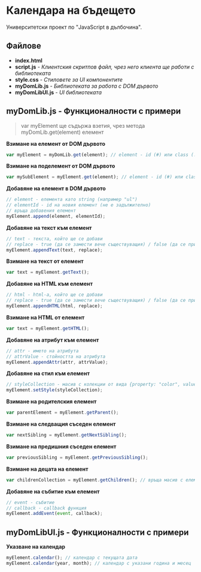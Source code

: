 # Календара на бъдещето
Университетски проект по "JavaScript в дълбочина".

## Файлове
- **index.html**
- **script.js** - *Клиентския скритпов файл, чрез него клиента ще работи с библиотеката*
- **style.css** - *Стиловете за UI компонентите*
- **myDomLib.js** - *Библиотеката за работа с DOM дървото*
- **myDomLibUI.js** - *UI библиотеката*

## myDomLib.js - Функционалности с примери

> var myElement ще съдържа взетия, чрез метода myDomLib.get(element) елемент

**Взимане на елемент от DOM дървото**
```javascript
var myElement = myDomLib.get(element); // element - id (#) или class (.)
```

**Взимане на поделемент от DOM дървото**
```javascript
var mySubElement = myElement.get(element); // element - id (#) или class (.)
```

**Добавяне на елемент в DOM дървото**
```javascript
// element - елемента като string (например "ul")
// elementId - id на новия елемент (не е задължително)
// връща добавения елемент
myElement.append(element, elementId);
```

**Добавяне на текст към елемент**
```javascript
// text - текста, който ще се добави
// replace - true (да се замести вече съществуващия) / false (да се прибави към вече съществуващия). По подразбиране е false
myElement.appendText(text, replace);
```

**Взимане на текст от елемент**
```javascript
var text = myElement.getText();
```

**Добавяне на HTML към елемент**
```javascript
// html - html-а, който ще се добави
// replace - true (да се замести вече съществуващия) / false (да се прибави към вече съществуващия). По подразбиране е false
myElement.appendHTML(html, replace);
```

**Взимане на HTML от елемент**
```javascript
var text = myElement.getHTML();
```

**Добавяне на атрибут към елемент**
```javascript
// attr - името на атрибута
// attrValue - стойността на атрибута
myElement.appendAttr(attr, attrValue);
```

**Добавяне на стил към елемент**
```javascript
// styleCollection - масив с колекции от вида {property: "color", value: "red"}
myElement.setStyle(styleCollection);
```

**Взимане на родителския елемент**
```javascript
var parentElement = myElement.getParent();
```

**Взимане на следващия съседен елемент**
```javascript
var nextSibling = myElement.getNextSibling();
```

**Взимане на предишния съседен елемент**
```javascript
var previousSibling = myElement.getPreviousSibling();
```

**Взимане на децата на елемент**
```javascript
var childrenCollection = myElement.getChildren(); // връща масив с елементите, които са деца
```

**Добавяне на събитие към елемент**
```javascript
// event - събитие
// callback - callback функция
myElement.addEvent(event, callback);
```

## myDomLibUI.js - Функционалности с примери
**Указване на календар**
```javascript
myElement.calendar(); // календар с текущата дата
myElement.calendar(year, month); // календар с указани година и месец
```